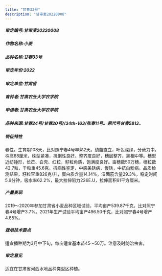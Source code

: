 ```yaml
---
title: "甘春33号"
description: "甘审麦20220008"
---
```

##### 审定编号:甘审麦20220008

##### 作物名称:小麦

##### 品种名称:甘春33号

##### 审定年份:2022

##### 审定单位:甘肃省

##### 育种者:甘肃农业大学农学院

##### 申请者:甘肃农业大学农学院

##### 品种来源:甘春24号/甘春20号//34th-163/张春11号。原代号甘春5813。

##### 特征特性
春性。生育期108天，比对照宁春4号早熟2天。幼苗直立，叶色深绿，分蘖力中。株高88厘米，株型紧凑，抗倒性良好。整齐度良好，穗层整齐，熟相中等。穗型近纺锤形，长芒、白壳、红粒，籽粒角质，饱满度良好。亩穗数50万穗，穗粒数42.7粒，千粒重45.6克。抗病性鉴定，中感条锈病，慢锈，中抗白粉病。品质检测结果，籽粒容重826克/升，蛋白质含量14.14%，湿面筋含量29.3%，稳定时间5.6分钟，吸水率62.2%，最大拉伸阻力226E.U，拉伸面积61平方厘米。

##### 产量表现
2019～2020年参加甘肃省小麦品种区域试验，平均亩产539.87千克，比对照宁春4号增产3.7%。2021年生产试验平均亩产496.50千克，比对照宁春4号增产4.65%。

##### 栽培技术要点
适宜播种期为3月中下旬，每亩适宜基本苗45～50万。注意及时防治虫害。

##### 审定意见
适宜在甘肃省河西水地品种类型区种植。
